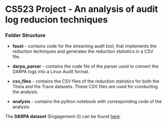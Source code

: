 # CS523 Project - An analysis of audit log reducion techniques

### Folder Structure

* **faust** - contains code for the streaming audit tool, that implements the reduction techniques and generates the reduction statistics in a CSV file. 

* **darpa_parser** -  contains the code file of the parser used to convert the DARPA logs into a Linux Audit format. 

* **csv_files** - contains the CSV files of the reduction statistics for both the Theia and the Trace datasets. These CSV files are used for conducting the analysis. 

* **analysis** - contains the python notebook with corresponding code of the analysis

The **DARPA dataset** (Engagement-3) can be found [here](https://drive.google.com/drive/folders/1fOCY3ERsEmXmvDekG-LUUSjfWs6TRdp-).
